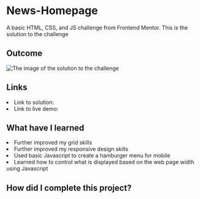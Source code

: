 # News-Homepage
A basic HTML, CSS, and JS challenge from Frontend Mentor. This is the solution to the challenge

<h2> Outcome </h2>

<img src="https://i.imgur.com/0g4okUz.png" alt="The image of the solution to the challenge">

<h2> Links </h2>

<li> Link to solution:  </li>
<li> Link to live demo:  </li>

<h2> What have I learned </h2>

<li> Further improved my grid skills </li>
<li> Further improved my responsive design skills </li>
<li> Used basic Javascript to create a hamburger menu for mobile </li>
<li> Learned how to control what is displayed based on the web page width using Javascript </li>

<h2> How did I complete this project? </h2>

<p>  </p>
